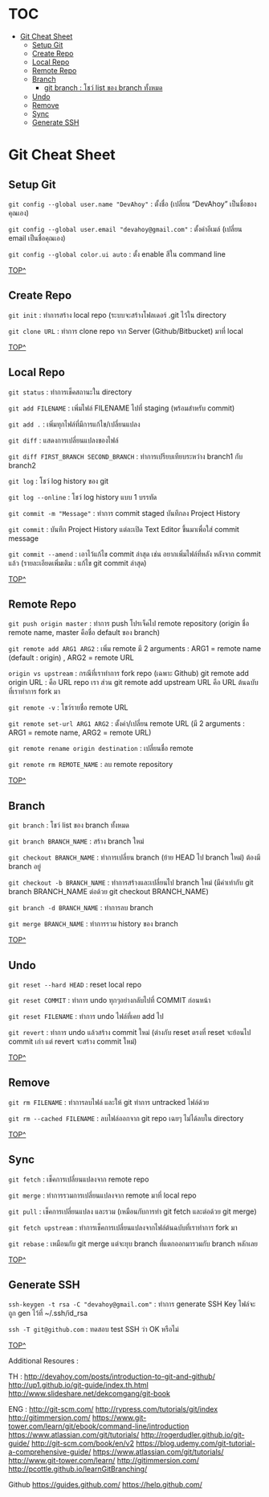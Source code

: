 # TOC

- [Git Cheat Sheet](#git-cheat-sheet)
  * [Setup Git](#setup-git)
  * [Create Repo](#create-repo)
  * [Local Repo](#local-repo)
  * [Remote Repo](#remote-repo)
  * [Branch](#branch)
    + [git branch : โชว์ list ของ branch ทั้งหมด](#git-branch--------list-----branch--------)
  * [Undo](#undo)
  * [Remove](#remove)
  * [Sync](#sync)
  * [Generate SSH](#generate-ssh)

# Git Cheat Sheet

## Setup Git

`git config --global user.name "DevAhoy"` : ตั้งชื่อ (เปลี่ยน “DevAhoy” เป็นชื่อของคุณเอง)

`git config --global user.email "devahoy@gmail.com"` : ตั้งค่าอีเมล์ (เปลี่ยน email เป็นชื่อคุณเอง)

`git config --global color.ui auto` : ตั้ง enable สีใน command line

[TOP^](#toc)

## Create Repo

`git init` : ทำการสร้าง local repo (ระบบจะสร้างโฟลเดอร์ .git ไว้ใน directory

`git clone URL` : ทำการ clone repo จาก Server (Github/Bitbucket) มาที่ local

[TOP^](#toc)

## Local Repo

`git status` : ทำการเช็คสถานะใน directory

`git add FILENAME` : เพิ่มไฟล์ FILENAME ไปที่ staging (พร้อมสำหรับ commit)

`git add .` : เพิ่มทุกไฟล์ที่มีการแก้ไข/เปลี่ยนแปลง

`git diff` : แสดงการเปลี่ยนแปลงของไฟล์

`git diff FIRST_BRANCH SECOND_BRANCH` : ทำการเปรียบเทียบระหว่าง branch1 กับ branch2

`git log` : โชว์ log history ของ git

`git log --online` : โชว์ log history แบบ 1 บรรทัด

`git commit -m "Message"` : ทำการ commit staged บันทึกลง Project History

`git commit` : บันทึก Project History แต่ละเปิด Text Editor ขึ้นมาเพื่อใส่ commit message

`git commit --amend` : เอาไว้แก้ไข commit ล่าสุด เช่น อยากเพิ่มไฟล์ที่หลัง หลังจาก commit แล้ว (รายละเอียดเพิ่มเติม : แก้ไข git commit ล่าสุด)

[TOP^](#toc)

## Remote Repo

`git push origin master` : ทำการ push โปรเจ็คไป remote repository (origin ชื่อ remote name, master คือชื่อ default ของ branch)

`git remote add ARG1 ARG2` : เพิ่ม remote มี 2 arguments : ARG1 = remote name (default : origin) , ARG2 = remote URL

`origin vs upstream` : กรณีที่เราทำการ fork repo (เฉพาะ Github) git remote add origin URL : คือ URL repo เรา ส่วน git remote add upstream URL คือ URL ต้นฉบับที่เราทำการ fork มา

`git remote -v` : โชว์รายชื่อ remote URL

`git remote set-url ARG1 ARG2` : ตั้งค่า/เปลี่ยน remote URL (มี 2 arguments : ARG1 = remote name, ARG2 = remote URL)

`git remote rename origin destination` : เปลี่ยนชื่อ remote

`git remote rm REMOTE_NAME` : ลบ remote repository

[TOP^](#toc)

## Branch

`git branch` : โชว์ list ของ branch ทั้งหมด

`git branch BRANCH_NAME` : สร้าง branch ใหม่

`git checkout BRANCH_NAME` : ทำการเปลี่ยน branch (ย้าย HEAD ไป branch ใหม่) ต้องมี branch อยู่

`git checkout -b BRANCH_NAME` : ทำการสร้างและเปลี่ยนไป branch ใหม่ (มีค่าเท่ากับ git branch BRANCH_NAME ต่อด้วย git checkout BRANCH_NAME)

`git branch -d BRANCH_NAME` : ทำการลบ branch

`git merge BRANCH_NAME` : ทำการรวม history ของ branch

[TOP^](#toc)

## Undo

`git reset --hard HEAD` : reset local repo

`git reset COMMIT` : ทำการ undo ทุกๆอย่างกลับไปที่ COMMIT ก่อนหน้า

`git reset FILENAME` : ทำการ undo ไฟล์ที่เคย add ไป

`git revert` : ทำการ undo แล้วสร้าง commit ใหม่ (ต่างกับ reset ตรงที่ reset จะย้อนไป commit เก่า แต่ revert จะสร้าง commit ใหม่)

[TOP^](#toc)

## Remove

`git rm FILENAME` : ทำการลบไฟล์ และให้ git ทำการ untracked ไฟล์ด้วย

`git rm --cached FILENAME` : ลบไฟล์ออกจาก git repo เฉยๆ ไม่ได้ลบใน directory

[TOP^](#toc)

## Sync

`git fetch` : เช็คการเปลี่ยนแปลงจาก remote repo

`git merge` : ทำการรวมการเปลี่ยนแปลงจาก remote มาที่ local repo

`git pull` : เช็คการเปลี่ยนแปลง และรวม (เหมือนกับการทำ git fetch และต่อด้วย git merge)

`git fetch upstream` : ทำการเช็คการเปลี่ยนแปลงจากไฟล์ต้นฉบับที่เราทำการ fork มา

`git rebase` : เหมือนกับ git merge แต่จะยุบ branch ที่แตกออกมารวมกับ branch หลักเลย

[TOP^](#toc)

## Generate SSH

`ssh-keygen -t rsa -C "devahoy@gmail.com"` : ทำการ generate SSH Key ไฟล์จะถูก gen ไว้ที่ ~/.ssh/id_rsa

`ssh -T git@github.com` : ทดสอบ test SSH ว่า OK หรือไม่

[TOP^](#toc)

Additional Resoures :

TH :
http://devahoy.com/posts/introduction-to-git-and-github/
http://up1.github.io/git-guide/index.th.html
http://www.slideshare.net/dekcomgang/git-book

ENG :
http://git-scm.com/
http://rypress.com/tutorials/git/index
http://gitimmersion.com/
https://www.git-tower.com/learn/git/ebook/command-line/introduction
https://www.atlassian.com/git/tutorials/
http://rogerdudler.github.io/git-guide/
http://git-scm.com/book/en/v2
https://blog.udemy.com/git-tutorial-a-comprehensive-guide/
https://www.atlassian.com/git/tutorials/
http://www.git-tower.com/learn/
http://gitimmersion.com/
http://pcottle.github.io/learnGitBranching/

Github
https://guides.github.com/
https://help.github.com/
